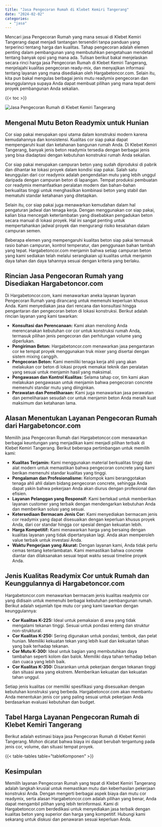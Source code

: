 ```yaml
---
title: "Jasa Pengecoran Rumah di Klebet Kemiri Tangerang"
date: "2024-02-02"
categories: 
  - "jasa"
---
```



Mencari jasa Pengecoran Rumah yang mana sesuai di Klebet Kemiri Tangerang dapat menjadi tantangan tersendiri tanpa panduan yang terperinci tentang harga dan kualitas. Tahap pengecoran adalah elemen penting dalam pembangunan yang membutuhkan pengetahuan mendetail tentang banyak opsi yang mana ada. Tulisan berikut bakal menjelaskan secara rinci harga jasa Pengecoran Rumah di Klebet Kemiri Tangerang, menjelajahi kualitas pengecoran ready-mix, dan menyajikan informasi tentang layanan yang mana disediakan oleh Hargabetoncor.com. Selain itu, kita pun bakal mengulas berbagai jenis mutu readymix pengecoran dan keunggulannya supaya Anda dapat membuat pilihan yang mana tepat demi proyek pembangunan Anda sekalian.

{{< toc >}}

![Jasa Pengecoran Rumah di Klebet Kemiri Tangerang](https://hargareadymixid.github.io/hbc/readymix-hbc%20(3).png)

## Mengenal Mutu Beton Readymix untuk Hunian

Cor siap pakai merupakan opsi utama dalam konstruksi modern karena kemudahannya dan konsistensi. Kualitas cor siap pakai dapat mempengaruhi kuat dan ketahanan bangunan rumah Anda. Di Klebet Kemiri Tangerang, banyak jenis beton readymix tersedia dengan berbagai jenis yang bisa diadaptasi dengan kebutuhan konstruksi rumah Anda sekalian.

Cor siap pakai merupakan campuran beton yang sudah diproduksi di pabrik dan dihantar ke lokasi proyek dalam kondisi siap pakai. Salah satu keunggulan dari cor readymix adalah pengendalian mutu yang lebih unggul daripada dengan campuran beton di lapangan. Tempat produksi pembuatan cor readymix memanfaatkan peralatan modern dan bahan-bahan berkualitas tinggi untuk menghasilkan kombinasi beton yang stabil dan mematuhi standar ketahanan yang ditetapkan.

Selain itu, cor siap pakai juga menawarkan kemudahan dalam hal pengaturan jadwal dan tenaga kerja. Dengan menggunakan cor siap pakai, kalian bisa mencegah keterlambatan yang disebabkan pengadukan beton secara manual di lokasi proyek. Hal ini sangat penting untuk mempertahankan jadwal proyek dan mengurangi risiko kesalahan dalam campuran semen.

Beberapa elemen yang mempengaruhi kualitas beton siap pakai termasuk rasio bahan campuran, kontrol temperatur, dan penggunaan bahan tambah yang tepat. Hargabetoncor.com menjamin bahwa setiap campuran beton yang kami sediakan telah melalui serangkaian uji kualitas untuk menjamin daya tahan dan daya tahannya sesuai dengan kriteria yang berlaku.

## Rincian Jasa Pengecoran Rumah yang Disediakan Hargabetoncor.com

Di Hargabetoncor.com, kami menawarkan aneka layanan layanan Pengecoran Rumah yang dirancang untuk memenuhi keperluan khusus Anda. Kami menyediakan jasa dari rencana dan konsultasi hingga pengantaran dan pengecoran beton di lokasi konstruksi. Berikut adalah rincian layanan yang kami tawarkan:

- **Konsultasi dan Perencanaan:** Kami akan menolong Anda merencanakan kebutuhan cor cor untuk konstruksi rumah Anda, termasuk pilihan jenis pengecoran dan perhitungan volume yang diperlukan.
- **Pengiriman Beton:** Hargabetoncor.com menawarkan jasa pengantaran cor ke tempat proyek menggunakan truk mixer yang disertai dengan sistem mixing canggih.
- **Pengecoran Beton:** Kami memiliki tenaga kerja ahli yang akan melakukan cor beton di lokasi proyek memakai teknik dan peralatan yang sesuai untuk menjamin hasil yang maksimal.
- **Pengawasan dan Kontrol Kualitas:** Selama tahap cor, tim kami akan melakukan pengawasan untuk menjamin bahwa pengecoran concrete memenuhi standar mutu yang diinginkan.
- **Perawatan dan Pemeliharaan:** Kami juga menawarkan jasa perawatan dan pemeliharaan sesudah cor untuk menjamin beton Anda meraih kuat maksimum dan ketahanan lama.

## Alasan Menentukan Layanan Pengecoran Rumah dari Hargabetoncor.com

Memilih jasa Pengecoran Rumah dari Hargabetoncor.com menawarkan berbagai keuntungan yang menjadikan kami menjadi pilihan terbaik di Klebet Kemiri Tangerang. Berikut beberapa pertimbangan untuk memilih kami:

- **Kualitas Terjamin:** Kami menggunakan material berkualitas tinggi dan alat modern untuk memastikan bahwa pengecoran concrete yang kami berikan memenuhi standar kualitas yang tinggi.
- **Pengalaman dan Profesionalisme:** Kelompok kami beranggotakan tenaga ahli ahli dalam bidang pengecoran concrete, sehingga Anda dapat yakin bahwa pekerjaan Anda akan diurus dengan profesional dan efisien.
- **Layanan Pelanggan yang Responsif:** Kami bertekad untuk memberikan layanan customer yang terbaik dengan mendengarkan kebutuhan Anda dan memberikan solusi yang sesuai.
- **Ketersediaan Bermacam Jenis Cor:** Kami menyediakan bermacam jenis cor readymix yang dapat disesuaikan dengan keperluan khusus proyek Anda, dari cor standar hingga cor spesial dengan kekuatan lebih.
- **Harga Kompetitif:** Kami menawarkan harga yang bersaing dengan kualitas layanan yang tidak dipertanyakan lagi. Anda akan memperoleh value terbaik untuk investasi Anda.
- **Waktu Pengerjaan yang Akurat:** Dengan layanan kami, Anda tidak perlu cemas tentang keterlambatan. Kami memastikan bahwa concrete diantar dan dilaksanakan sesuai tepat waktu sesuai timeline proyek Anda.

## Jenis Kualitas Readymix Cor untuk Rumah dan Keunggulannya di Hargabetoncor.com

Hargabetoncor.com menawarkan bermacam jenis kualitas readymix cor yang didisain untuk memenuhi berbagai kebutuhan pembangunan rumah. Berikut adalah sejumlah tipe mutu cor yang kami tawarkan dengan keunggulannya:

- **Cor Kualitas K-225:** Ideal untuk pemakaian di area yang tidak mengalami tekanan tinggi. Sesuai untuk pondasi enteng dan struktur non-struktural.
- **Cor Kualitas K-250:** Sering digunakan untuk pondasi, tembok, dan pelat hunian. Memiliki kekuatan tekan yang lebih kuat dan kekuatan tahan yang baik terhadap tekanan.
- **Cor Mutu K-300:** Ideal untuk bagian yang membutuhkan daya tambahan seperti kolom dan balok. Memiliki daya tahan terhadap beban dan cuaca yang lebih baik.
- **Cor Kualitas K-350:** Disarankan untuk pekerjaan dengan tekanan tinggi dan situasi area yang ekstrem. Memberikan kekuatan dan kekuatan tahan unggul.

Setiap jenis kualitas cor memiliki spesifikasi yang disesuaikan dengan kebutuhan konstruksi yang berbeda. Hargabetoncor.com akan membantu Anda menentukan jenis cor yang paling sesuai untuk pekerjaan Anda berdasarkan evaluasi kebutuhan dan budget.

## Tabel Harga Layanan Pengecoran Rumah di Klebet Kemiri Tangerang

Berikut adalah estimasi biaya jasa Pengecoran Rumah di Klebet Kemiri Tangerang. Mohon dicatat bahwa biaya ini dapat berubah tergantung pada jenis cor, volume, dan situasi tempat proyek.

{{< table-tables table="tableKomponen" >}}

## Kesimpulan

Memilih layanan Pengecoran Rumah yang tepat di Klebet Kemiri Tangerang adalah langkah krusial untuk memastikan mutu dan keberhasilan pekerjaan konstruksi Anda. Dengan mengerti berbagai aspek biaya dan mutu cor readymix, serta alasan Hargabetoncor.com adalah pilihan yang benar, Anda dapat mengambil pilihan yang lebih terinformasi. Kami di Hargabetoncor.com berdedikasi untuk menyediakan jasa terbaik dengan kualitas beton yang superior dan harga yang kompetitif. Hubungi kami sekarang untuk diskusi dan penawaran sesuai keperluan Anda.
